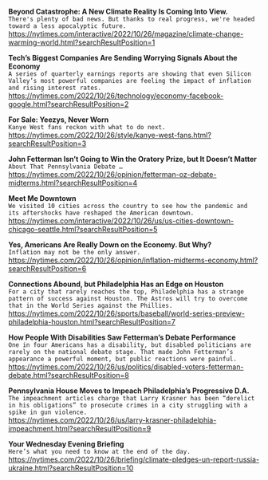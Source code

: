 **Beyond Catastrophe: A New Climate Reality Is Coming Into View.**\
`There's plenty of bad news. But thanks to real progress, we're headed toward a less apocalyptic future.`\
https://nytimes.com/interactive/2022/10/26/magazine/climate-change-warming-world.html?searchResultPosition=1

**Tech’s Biggest Companies Are Sending Worrying Signals About the Economy**\
`A series of quarterly earnings reports are showing that even Silicon Valley’s most powerful companies are feeling the impact of inflation and rising interest rates.`\
https://nytimes.com/2022/10/26/technology/economy-facebook-google.html?searchResultPosition=2

**For Sale: Yeezys, Never Worn**\
`Kanye West fans reckon with what to do next.`\
https://nytimes.com/2022/10/26/style/kanye-west-fans.html?searchResultPosition=3

**John Fetterman Isn’t Going to Win the Oratory Prize, but It Doesn’t Matter**\
`About That Pennsylvania Debate …`\
https://nytimes.com/2022/10/26/opinion/fetterman-oz-debate-midterms.html?searchResultPosition=4

**Meet Me Downtown**\
`We visited 10 cities across the country to see how the pandemic and its aftershocks have reshaped the American downtown.`\
https://nytimes.com/interactive/2022/10/26/us/us-cities-downtown-chicago-seattle.html?searchResultPosition=5

**Yes, Americans Are Really Down on the Economy. But Why?**\
`Inflation may not be the only answer.`\
https://nytimes.com/2022/10/26/opinion/inflation-midterms-economy.html?searchResultPosition=6

**Connections Abound, but Philadelphia Has an Edge on Houston**\
`For a city that rarely reaches the top, Philadelphia has a strange pattern of success against Houston. The Astros will try to overcome that in the World Series against the Phillies.`\
https://nytimes.com/2022/10/26/sports/baseball/world-series-preview-philadelphia-houston.html?searchResultPosition=7

**How People With Disabilities Saw Fetterman’s Debate Performance**\
`One in four Americans has a disability, but disabled politicians are rarely on the national debate stage. That made John Fetterman’s appearance a powerful moment, but public reactions were painful.`\
https://nytimes.com/2022/10/26/us/politics/disabled-voters-fetterman-debate.html?searchResultPosition=8

**Pennsylvania House Moves to Impeach Philadelphia’s Progressive D.A.**\
`The impeachment articles charge that Larry Krasner has been “derelict in his obligations” to prosecute crimes in a city struggling with a spike in gun violence.`\
https://nytimes.com/2022/10/26/us/larry-krasner-philadelphia-impeachment.html?searchResultPosition=9

**Your Wednesday Evening Briefing**\
`Here’s what you need to know at the end of the day.`\
https://nytimes.com/2022/10/26/briefing/climate-pledges-un-report-russia-ukraine.html?searchResultPosition=10

